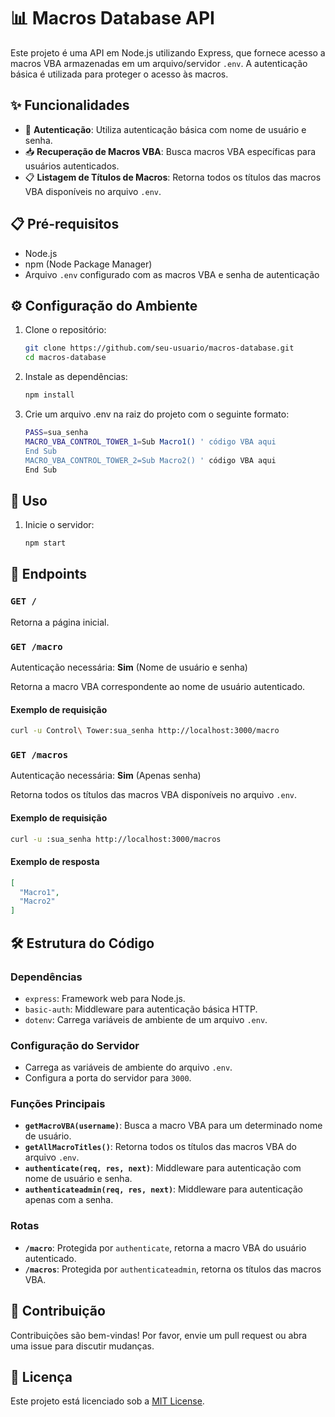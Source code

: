 # 📊 Macros Database API

Este projeto é uma API em Node.js utilizando Express, que fornece acesso a macros VBA armazenadas em um arquivo/servidor `.env`. A autenticação básica é utilizada para proteger o acesso às macros.

## ✨ Funcionalidades

- 🔐 **Autenticação**: Utiliza autenticação básica com nome de usuário e senha.
- 📥 **Recuperação de Macros VBA**: Busca macros VBA específicas para usuários autenticados.
- 📋 **Listagem de Títulos de Macros**: Retorna todos os títulos das macros VBA disponíveis no arquivo `.env`.

## 📋 Pré-requisitos

- Node.js
- npm (Node Package Manager)
- Arquivo `.env` configurado com as macros VBA e senha de autenticação

## ⚙️ Configuração do Ambiente

1. Clone o repositório:

   ```bash
   git clone https://github.com/seu-usuario/macros-database.git
   cd macros-database
   ```

2. Instale as dependências:

   ```bash
   npm install
   ```

3. Crie um arquivo .env na raiz do projeto com o seguinte formato:

   ```bash
   PASS=sua_senha
   MACRO_VBA_CONTROL_TOWER_1=Sub Macro1() ' código VBA aqui
   End Sub
   MACRO_VBA_CONTROL_TOWER_2=Sub Macro2() ' código VBA aqui
   End Sub
   ```
## 🚀 Uso

1. Inicie o servidor:

   ```bash
   npm start


## 🔌 Endpoints

### `GET /`

Retorna a página inicial.

### `GET /macro`

Autenticação necessária: **Sim** (Nome de usuário e senha)

Retorna a macro VBA correspondente ao nome de usuário autenticado.

#### Exemplo de requisição

```bash
curl -u Control\ Tower:sua_senha http://localhost:3000/macro
```

### `GET /macros`

Autenticação necessária: **Sim** (Apenas senha)

Retorna todos os títulos das macros VBA disponíveis no arquivo `.env`.

#### Exemplo de requisição

```bash
curl -u :sua_senha http://localhost:3000/macros
```
#### Exemplo de resposta

```json
[
  "Macro1",
  "Macro2"
]
```

## 🛠️ Estrutura do Código

### Dependências

- `express`: Framework web para Node.js.
- `basic-auth`: Middleware para autenticação básica HTTP.
- `dotenv`: Carrega variáveis de ambiente de um arquivo `.env`.

### Configuração do Servidor

- Carrega as variáveis de ambiente do arquivo `.env`.
- Configura a porta do servidor para `3000`.

### Funções Principais

- **`getMacroVBA(username)`**: Busca a macro VBA para um determinado nome de usuário.
- **`getAllMacroTitles()`**: Retorna todos os títulos das macros VBA do arquivo `.env`.
- **`authenticate(req, res, next)`**: Middleware para autenticação com nome de usuário e senha.
- **`authenticateadmin(req, res, next)`**: Middleware para autenticação apenas com a senha.

### Rotas

- **`/macro`**: Protegida por `authenticate`, retorna a macro VBA do usuário autenticado.
- **`/macros`**: Protegida por `authenticateadmin`, retorna os títulos das macros VBA.

## 🤝 Contribuição

Contribuições são bem-vindas! Por favor, envie um pull request ou abra uma issue para discutir mudanças.

## 📄 Licença

Este projeto está licenciado sob a [MIT License](LICENSE).
```
